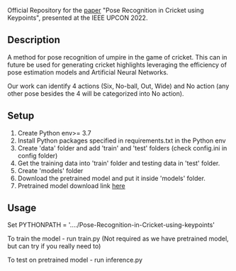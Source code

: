 Official Repository for the [paper](https://ieeexplore.ieee.org/document/9986481) "Pose Recognition in Cricket using Keypoints", presented at the IEEE UPCON 2022.

## Description
A method for pose recognition of umpire in the game of cricket. This can in future be used for generating cricket highlights leveraging the efficiency of pose estimation models and Artificial Neural Networks.

Our work can identify 4 actions (Six, No-ball, Out, Wide) and No action (any other pose besides the 4 will be categorized into No action).
## Setup
1. Create Python env>= 3.7
2. Install Python packages specified in requirements.txt in the Python env
3. Create 'data' folder and add 'train' and 'test' folders (check config.ini in config folder)
4. Get the training data into 'train' folder and testing data in 'test' folder.
5. Create 'models' folder
6. Download the pretrained model and put it inside 'models' folder.
7. Pretrained model download link [here](https://drive.google.com/file/d/1XeiT111eXo0yjjkuKowBrgGlkhQcuoHw/view?usp=sharing)
## Usage
Set PYTHONPATH = '..../Pose-Recognition-in-Cricket-using-keypoints'

To train the model - run train.py (Not required as we have pretrained model, but can try if you really need to)

To test on pretrained model - run inference.py

